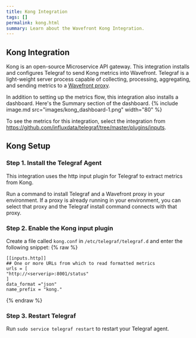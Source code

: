 ```yaml
---
title: Kong Integration
tags: []
permalink: kong.html
summary: Learn about the Wavefront Kong Integration.
---
```

## Kong Integration

Kong is an open-source Microservice API gateway.
This integration installs and configures Telegraf to send Kong metrics into Wavefront. Telegraf is a light-weight server process capable of collecting, processing, aggregating, and sending metrics to a [Wavefront proxy](https://docs.wavefront.com/proxies.html).

In addition to setting up the metrics flow, this integration also installs a dashboard. Here's the Summary section of the dashboard.
{% include image.md src="images/kong_dashboard-1.png" width="80" %}


To see the metrics for this integration, select the integration from <https://github.com/influxdata/telegraf/tree/master/plugins/inputs>.
## Kong Setup



### Step 1. Install the Telegraf Agent

This integration uses the http input plugin for Telegraf to extract metrics from Kong.

Run a command to install Telegraf and a Wavefront proxy in your environment. If a proxy is already running in your environment, you can select that proxy and the Telegraf install command connects with that proxy.

### Step 2. Enable the Kong input plugin

Create a file called `kong.conf` in `/etc/telegraf/telegraf.d` and enter the following snippet:
{% raw %}
   ```
   [[inputs.http]]
   ## One or more URLs from which to read formatted metrics
   urls = [
   "http://<serverip>:8001/status"
   ]
   data_format ="json"
   name_prefix = "kong."
```
{% endraw %}
### Step 3. Restart Telegraf

Run `sudo service telegraf restart` to restart your Telegraf agent.
